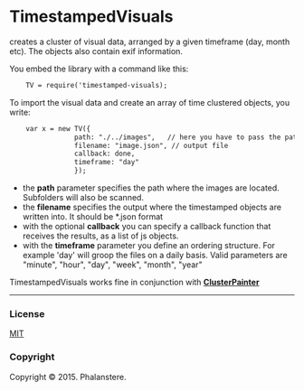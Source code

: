 # TimestampedVisuals
creates a cluster of visual data, arranged by a given timeframe (day, month etc). The objects also contain exif information.

You embed the library with a command like this:


```html
 	TV = require('timestamped-visuals); 
```

To import the visual data and create an array of time clustered objects, you write: 

```html
	var x = new TV({
                path: "./../images",   // here you have to pass the path 
                filename: "image.json", // output file
                callback: done,
                timeframe: "day"
                });
```

- the **path** parameter specifies the path where the images are located. Subfolders will also be scanned.
- the **filename** specifies the output where the timestamped objects are written into. It should be \*.json format
- with the optional **callback** you can specify a callback function that receives the results, as a list of js objects.
- with the **timeframe** parameter you define an ordering structure. For example 'day' will groop the files on a daily basis. Valid parameters are "minute", "hour", "day", "week", "month", "year"

TimestampedVisuals works fine in conjunction with <a href = "https://github.com/Phalanstere/ClusterPainter">**ClusterPainter**</a>


---
### License

[MIT](http://opensource.org/licenses/MIT)



### Copyright

Copyright &copy; 2015. Phalanstere.   